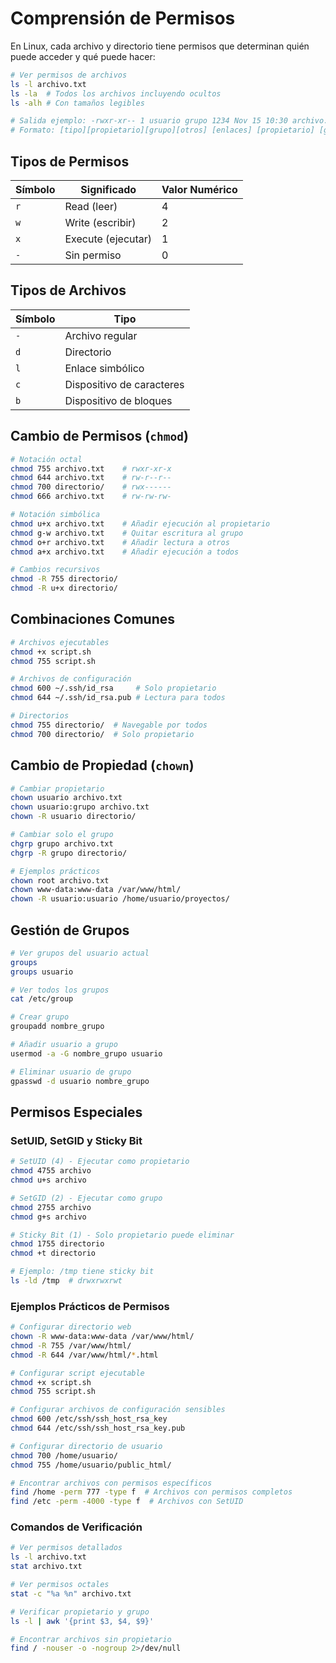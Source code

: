 # Comprensión de Permisos

En Linux, cada archivo y directorio tiene permisos que determinan quién puede acceder y qué puede hacer:

```bash
# Ver permisos de archivos
ls -l archivo.txt
ls -la  # Todos los archivos incluyendo ocultos
ls -alh # Con tamaños legibles

# Salida ejemplo: -rwxr-xr-- 1 usuario grupo 1234 Nov 15 10:30 archivo.txt
# Formato: [tipo][propietario][grupo][otros] [enlaces] [propietario] [grupo] [tamaño] [fecha] [nombre]
```

## Tipos de Permisos

|Símbolo|Significado|Valor Numérico|
|---|---|---|
|`r`|Read (leer)|4|
|`w`|Write (escribir)|2|
|`x`|Execute (ejecutar)|1|
|`-`|Sin permiso|0|

## Tipos de Archivos

|Símbolo|Tipo|
|---|---|
|`-`|Archivo regular|
|`d`|Directorio|
|`l`|Enlace simbólico|
|`c`|Dispositivo de caracteres|
|`b`|Dispositivo de bloques|

## Cambio de Permisos (`chmod`)

```bash
# Notación octal
chmod 755 archivo.txt    # rwxr-xr-x
chmod 644 archivo.txt    # rw-r--r--
chmod 700 directorio/    # rwx------
chmod 666 archivo.txt    # rw-rw-rw-

# Notación simbólica
chmod u+x archivo.txt    # Añadir ejecución al propietario
chmod g-w archivo.txt    # Quitar escritura al grupo
chmod o+r archivo.txt    # Añadir lectura a otros
chmod a+x archivo.txt    # Añadir ejecución a todos

# Cambios recursivos
chmod -R 755 directorio/
chmod -R u+x directorio/
```

## Combinaciones Comunes

```bash
# Archivos ejecutables
chmod +x script.sh
chmod 755 script.sh

# Archivos de configuración
chmod 600 ~/.ssh/id_rsa     # Solo propietario
chmod 644 ~/.ssh/id_rsa.pub # Lectura para todos

# Directorios
chmod 755 directorio/  # Navegable por todos
chmod 700 directorio/  # Solo propietario
```

## Cambio de Propiedad (`chown`)

```bash
# Cambiar propietario
chown usuario archivo.txt
chown usuario:grupo archivo.txt
chown -R usuario directorio/

# Cambiar solo el grupo
chgrp grupo archivo.txt
chgrp -R grupo directorio/

# Ejemplos prácticos
chown root archivo.txt
chown www-data:www-data /var/www/html/
chown -R usuario:usuario /home/usuario/proyectos/
```

## Gestión de Grupos

```bash
# Ver grupos del usuario actual
groups
groups usuario

# Ver todos los grupos
cat /etc/group

# Crear grupo
groupadd nombre_grupo

# Añadir usuario a grupo
usermod -a -G nombre_grupo usuario

# Eliminar usuario de grupo
gpasswd -d usuario nombre_grupo
```

## Permisos Especiales

### SetUID, SetGID y Sticky Bit

```bash
# SetUID (4) - Ejecutar como propietario
chmod 4755 archivo
chmod u+s archivo

# SetGID (2) - Ejecutar como grupo
chmod 2755 archivo
chmod g+s archivo

# Sticky Bit (1) - Solo propietario puede eliminar
chmod 1755 directorio
chmod +t directorio

# Ejemplo: /tmp tiene sticky bit
ls -ld /tmp  # drwxrwxrwt
```

### Ejemplos Prácticos de Permisos

```bash
# Configurar directorio web
chown -R www-data:www-data /var/www/html/
chmod -R 755 /var/www/html/
chmod -R 644 /var/www/html/*.html

# Configurar script ejecutable
chmod +x script.sh
chmod 755 script.sh

# Configurar archivos de configuración sensibles
chmod 600 /etc/ssh/ssh_host_rsa_key
chmod 644 /etc/ssh/ssh_host_rsa_key.pub

# Configurar directorio de usuario
chmod 700 /home/usuario/
chmod 755 /home/usuario/public_html/

# Encontrar archivos con permisos específicos
find /home -perm 777 -type f  # Archivos con permisos completos
find /etc -perm -4000 -type f  # Archivos con SetUID
```

### Comandos de Verificación

```bash
# Ver permisos detallados
ls -l archivo.txt
stat archivo.txt

# Ver permisos octales
stat -c "%a %n" archivo.txt

# Verificar propietario y grupo
ls -l | awk '{print $3, $4, $9}'

# Encontrar archivos sin propietario
find / -nouser -o -nogroup 2>/dev/null
```